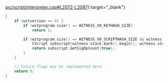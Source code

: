 [src/script/interpreter.cpp#L2072-L2087](https://github.com/pro-bitcoin/pro-bitcoin/blob/1cebb77cf68ba53092fbd26d21522a8adbfa2c2a/src/script/interpreter.cpp#L2072-L2087){:target="_blank"}
```cpp
{
    if (witversion == 0) {
        if (witprogram.size() == WITNESS_V0_KEYHASH_SIZE)
            return 1;

        if (witprogram.size() == WITNESS_V0_SCRIPTHASH_SIZE && witness.stack.size() > 0) {
            CScript subscript(witness.stack.back().begin(), witness.stack.back().end());
            return subscript.GetSigOpCount(true);
        }
    }

    // Future flags may be implemented here.
    return 0;
}

```
